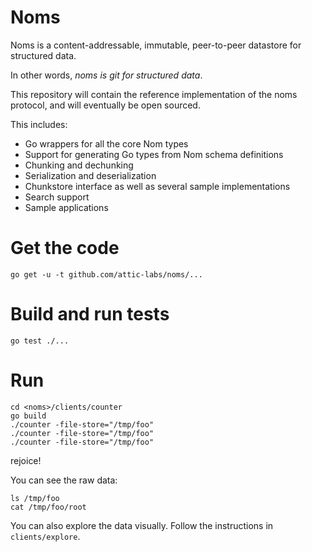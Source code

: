 # Noms

Noms is a content-addressable, immutable, peer-to-peer datastore for structured data.

In other words, *noms is git for structured data*.

This repository will contain the reference implementation of the noms protocol, and will eventually be open sourced. 

This includes:

* Go wrappers for all the core Nom types
* Support for generating Go types from Nom schema definitions
* Chunking and dechunking
* Serialization and deserialization
* Chunkstore interface as well as several sample implementations
* Search support
* Sample applications

# Get the code

`go get -u -t github.com/attic-labs/noms/...`

# Build and run tests

`go test ./...`

# Run

```
cd <noms>/clients/counter
go build
./counter -file-store="/tmp/foo"
./counter -file-store="/tmp/foo"
./counter -file-store="/tmp/foo"
```

rejoice!

You can see the raw data:

```
ls /tmp/foo
cat /tmp/foo/root
```

You can also explore the data visually. Follow the instructions in `clients/explore`.
